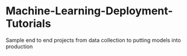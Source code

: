 # Machine-Learning-Deployment-Tutorials
Sample end to end projects from data collection to putting models into production
